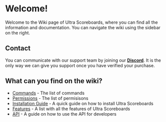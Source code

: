 # Welcome!
Welcome to the Wiki page of Ultra Scoreboards, where you can find all the information and documentation. You can navigate the wiki using the sidebar on the right.
<br>

## Contact
You can communicate with our support team by joining our **[Discord](https://discord.gg/techscode)**. It is the only way we can give you support once you have verified your purchase.
<br>

## What can you find on the wiki?
 - [Commands](/wiki/overview) - The list of commands
 - [Permissions](/wiki/overview) - The list of permisisons
 - [Installation Guide](/wiki/installation) - A quick guide on how to install Ultra Scoreboards
 - [Features](/wiki/features) - A list with all the features of Ultra Scoreboards
 - [API](/wiki/api) - A guide on how to use the API for developers
